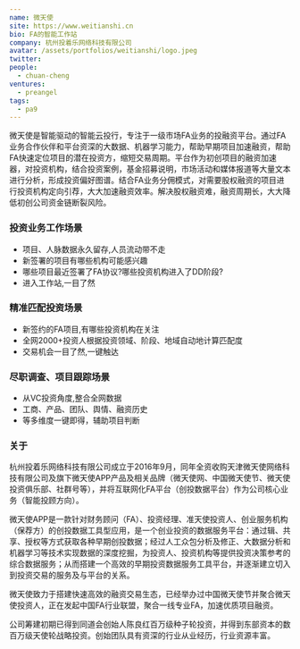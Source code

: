 ```yaml
---
name: 微天使
site: https://www.weitianshi.cn
bio: FA的智能工作站
company: 杭州投着乐网络科技有限公司
avatar: /assets/portfolios/weitianshi/logo.jpeg
twitter: 
people:
  - chuan-cheng
ventures:
  - preangel
tags:
  - pa9
---
```


微天使是智能驱动的智能云投行，专注于一级市场FA业务的投融资平台。通过FA业务合作伙伴和平台资深的大数据、机器学习能力，帮助早期项目加速融资，帮助FA快速定位项目的潜在投资方，缩短交易周期。平台作为初创项目的融资加速器，对投资机构，结合投资案例，基金招募说明，市场活动和媒体报道等大量文本进行分析，形成投资偏好图谱。结合FA业务分佣模式，对需要股权融资的项目进行投资机构定向引荐，大大加速融资效率。解决股权融资难，融资周期长，大大降低初创公司资金链断裂风险。

### 投资业务工作场景

- 项目、人脉数据永久留存,人员流动带不走
- 新签署的项目有哪些机构可能感兴趣
- 哪些项目最近签署了FA协议?哪些投资机构进入了DD阶段?
- 进入工作站,一目了然

### 精准匹配投资场景

- 新签约的FA项目,有哪些投资机构在关注
- 全网2000+投资人根据投资领域、阶段、地域自动地计算匹配度
- 交易机会一目了然,一键触达

### 尽职调查、项目跟踪场景

- 从VC投资角度,整合全网数据
- 工商、产品、团队、舆情、融资历史
- 等多维度一键即得，辅助项目判断

### 关于

杭州投着乐网络科技有限公司成立于2016年9月，同年全资收购天津微天使网络科技有限公司及旗下微天使APP产品及相关品牌（微天使网、中国微天使节、微天使投资俱乐部、社群号等），并将互联网化FA平台（创投数据平台）作为公司核心业务（智能投顾方向）。

微天使APP是一款针对财务顾问（FA）、投资经理、准天使投资人、创业服务机构（保荐方）的创投数据工具型应用，是一个创业投资的数据服务平台：通过辑、共享、授权等方式获取各种早期创投数据；经过人工众包分析及修正、大数据分析和机器学习等技术实现数据的深度挖掘，为投资人、投资机构等提供投资决策参考的综合数据服务；从而搭建一个高效的早期投资数据服务工具平台，并逐渐建立切入到投资交易的服务及与平台的关系。

微天使致力于搭建快速高效的融资交易生态，已经举办过中国微天使节并聚合微天使投资人，正在发起中国FA行业联盟，聚合一线专业FA，加速优质项目融资。

公司筹建初期已得到同道会创始人陈良红百万级种子轮投资，并得到东部资本的数百万级天使轮战略投资。创始团队具有资深的行业从业经历，行业资源丰富。
